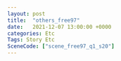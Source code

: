 ```yaml
---
layout: post
title:  "others_free97"
date:   2021-12-07 13:00:00 +0000
categories: Etc
Tags: Story Etc
SceneCode: ["scene_free97_q1_s20"]
---
```

